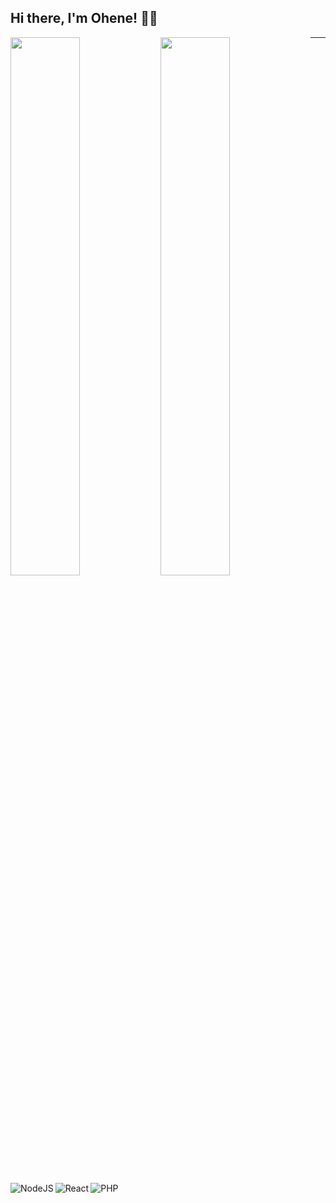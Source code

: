 <!--## Hi there 👋
-->
<!--
**oheneadj/oheneadj** is a ✨ _special_ ✨ repository because its `README.md` (this file) appears on your GitHub profile.

Here are some ideas to get you started:

- 🔭 I’m currently working on ...
- 🌱 I’m currently learning ...
- 👯 I’m looking to collaborate on ...
- 🤔 I’m looking for help with ...
- 💬 Ask me about ...
- 📫 How to reach me: ...
- 😄 Pronouns: ...
- ⚡ Fun fact: ...
-->

## Hi there, I'm Ohene! 👋🏾

<img align="left" width="47%" src="https://github-readme-stats.vercel.app/api?username=oheneadj&show_icons=true&theme=radical" />

<img align="left" width="47%" src="https://github-readme-stats.vercel.app/api/top-langs/?username=oheneadj&layout=compact" />

<hr>

<img align="left" alt="NodeJS" src="https://img.shields.io/badge/node.js-%2343853D.svg?style=for-the-badge&logo=node-dot-js&logoColor=white"/>
<img align="left" alt="React" src="https://img.shields.io/badge/react-%2320232a.svg?style=for-the-badge&logo=react&logoColor=%2361DAFB"/>
<img align="left" alt="PHP" src="https://img.shields.io/badge/PHP-777BB4?style=for-the-badge&logo=php&logoColor=white"/>
